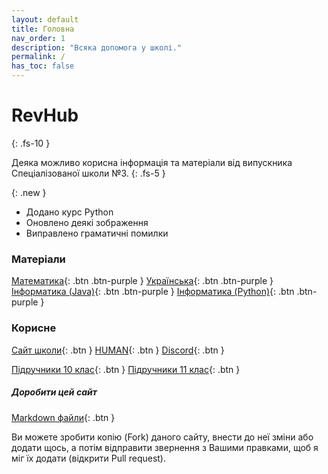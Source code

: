 ```yaml
---
layout: default
title: Головна
nav_order: 1
description: "Всяка допомога у школі."
permalink: /
has_toc: false
---
```


# RevHub
{: .fs-10 }

Деяка можливо корисна інформація та матеріали від випускника Спеціалізованої школи №3.
{: .fs-5 }

{: .new }
- Додано курс Python
- Оновлено деякі зображення
- Виправлено граматичні помилки

### Матеріали

[Математика](math){: .btn .btn-purple }
[Українська](ukr){: .btn .btn-purple }
[Інформатика (Java)](CS/index){: .btn .btn-purple }
[Інформатика (Python)](Python/index){: .btn .btn-purple }

### Корисне

[Сайт школи](https://school3.kyiv.ua/){: .btn }
[HUMAN](https://lms.human.ua/app/home/){: .btn }
[Discord](https://discord.com/){: .btn }

[Підручники 10 клас](https://lib.imzo.gov.ua/yelektronn-vers-pdruchnikv/10-klas/){: .btn }
[Підручники 11 клас](https://lib.imzo.gov.ua/yelektronn-vers-pdruchnikv/11-klas/){: .btn }

##### Доробити цей сайт

[Markdown файли](https://github.com/yaBobJonez/Homework/tree/uni/docs){: .btn }

Ви можете зробити копію (Fork) даного сайту, внести до неї зміни або додати щось, а потім відправити звернення з Вашими правками, щоб я міг їх додати (відкрити Pull request).
